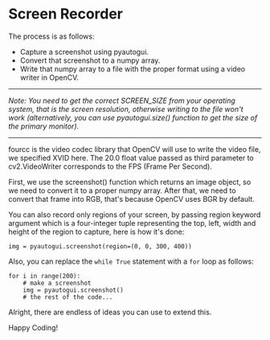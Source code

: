 # Screen Recorder

The process is as follows:

* Capture a screenshot using pyautogui.
* Convert that screenshot to a numpy array.
* Write that numpy array to a file with the proper format using a video writer in OpenCV.

---
*Note: You need to get the correct SCREEN_SIZE from your operating system, that is the screen resolution, otherwise writing to the file won't work (alternatively, you can use pyautogui.size() function to get the size of the primary monitor).*

---

fourcc is the video codec library that OpenCV will use to write the video file, we specified XVID here. The 20.0 float value passed as third parameter to cv2.VideoWriter corresponds to the FPS (Frame Per Second).

First, we use the screenshot() function which returns an image object, so we need to convert it to a proper numpy array. After that, we need to convert that frame into RGB, that's because OpenCV uses BGR by default.

You can also record only regions of your screen, by passing region keyword argument which is a four-integer tuple representing the top, left, width and height of the region to capture, here is how it's done:

```
img = pyautogui.screenshot(region=(0, 0, 300, 400))
```

Also, you can replace the `while True` statement with a `for` loop as follows:

```
for i in range(200):
    # make a screenshot
    img = pyautogui.screenshot()
    # the rest of the code...
```

Alright, there are endless of ideas you can use to extend this.

Happy Coding!
